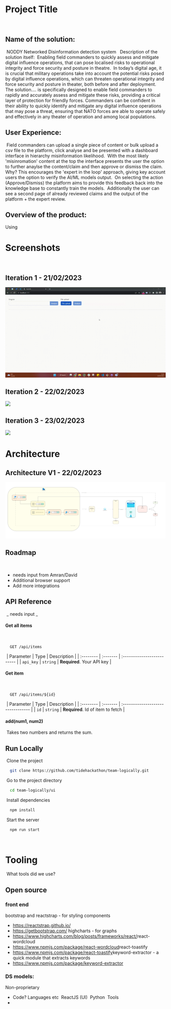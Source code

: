 # Project Title
​
​
## Name of the solution: 
​
NODDY Networked Disinformation detection system
​
​
Description of the solution itself: 
​
Enabling field commanders to quickly assess and mitigate digital influence operations, that can pose localised risks to operational integrity and force security and posture in theatre.
​
In today’s digital age, it is crucial that military operations take into account the potential risks posed by digital influence operations, which can threaten operational integrity and force security and posture in theater, both before and after deployment.
​
The solution…. is specifically designed to enable field commanders to rapidly and accurately assess and mitigate these risks, providing a critical layer of protection for friendly forces. Commanders can be confident in their ability to quickly identify and mitigate any digital influence operations that may pose a threat, ensuring that NATO forces are able to operate safely and effectively in any theater of operation and among local populations.
​
## User Experience:
​
Field commanders can upload a single piece of content or bulk upload a csv file to the platform, click analyse and be presented with a dashboard interface in hierarchy misinformation likelihood. 
​
With the most likely 'misinromation' content at the top the interface presents the user the option to further anaylse the content/claim and then approve or dismiss the claim. 
​
Why? This encourages the 'expert in the loop' approach, giving key account users the option to verify the AI/ML models output.
​
On selecting the action (Approve/Dismiss) the platform aims to provide this feedback back into the knowledge base to constantly train the models. 
​
Additionally the user can see a second page of already reviewed claims and the output of the platform + the expert review. 
​
​
​
​
​
## Overview of the product:
Using 
​
​
​
# Screenshots
​
​
## Iteration 1 - 21/02/2023
![](https://github.com/tidehackathon/team-logically/blob/main/iteration-1-21-02-23.gif)
​
## Iteration 2 - 22/02/2023
![](https://github.com/tidehackathon/team-logically/blob/main/iteration-2-22-02-23.gif)

## Iteration 3 - 23/02/2023
![](https://github.com/tidehackathon/team-logically/blob/main/iteration-3-23-02-23.gif)
# Architecture
## Architecture V1 - 22/02/2023
![](https://github.com/tidehackathon/team-logically/blob/main/architecture-v1.jpg)
​
## Roadmap
​
- needs input from Amran/David
- Additional browser support
​
- Add more integrations
​
​
## API Reference
​
_ needs input _
​
#### Get all items
​
```http
  GET /api/items
```
​
| Parameter | Type     | Description                |
| :-------- | :------- | :------------------------- |
| `api_key` | `string` | **Required**. Your API key |
​
#### Get item
​
```http
  GET /api/items/${id}
```
​
| Parameter | Type     | Description                       |
| :-------- | :------- | :-------------------------------- |
| `id`      | `string` | **Required**. Id of item to fetch |
​
#### add(num1, num2)
​
Takes two numbers and returns the sum.
​
​
## Run Locally
​
Clone the project
​
```bash
  git clone https://github.com/tidehackathon/team-logically.git
```
​
Go to the project directory
​
```bash
  cd team-logically/ui
```
​
Install dependencies
​
```bash
  npm install
```
​
Start the server
​
```bash
  npm run start
```
​
​
# Tooling 
​
What tools did we use? 
## Open source
### front end
bootstrap and reactstrap - for styling components
- https://reactstrap.github.io/
- https://getbootstrap.com/ 
highcharts - for graphs
- https://www.highcharts.com/blog/posts/frameworks/react/
​
react-wordcloud
- https://www.npmjs.com/package/react-wordcloud
​
react-toastify
- https://www.npmjs.com/package/react-toastify
​
keyword-extractor - a quick module that extracts keywords
- https://www.npmjs.com/package/keyword-extractor
​
​
### DS models: 
Non-proprietary 
​
​
- Code? Languages etc
​
ReactJS (UI)
​
Python
​
Tools
-